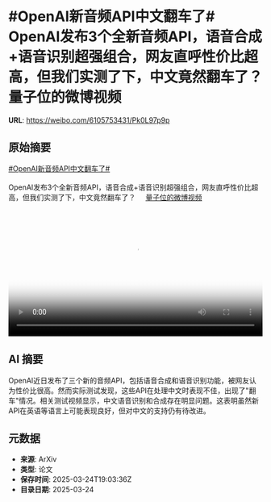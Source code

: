 # #OpenAI新音频API中文翻车了# OpenAI发布3个全新音频API，语音合成+语音识别超强组合，网友直呼性价比超高，但我们实测了下，中文竟然翻车了？ 量子位的微博视频

**URL**: https://weibo.com/6105753431/Pk0L97p9p

## 原始摘要

<a href="https://m.weibo.cn/search?containerid=231522type%3D1%26t%3D10%26q%3D%23OpenAI%E6%96%B0%E9%9F%B3%E9%A2%91API%E4%B8%AD%E6%96%87%E7%BF%BB%E8%BD%A6%E4%BA%86%23&amp;extparam=%23OpenAI%E6%96%B0%E9%9F%B3%E9%A2%91API%E4%B8%AD%E6%96%87%E7%BF%BB%E8%BD%A6%E4%BA%86%23" data-hide=""><span class="surl-text">#OpenAI新音频API中文翻车了#</span></a> <br><br>OpenAI发布3个全新音频API，语音合成+语音识别超强组合，网友直呼性价比超高，但我们实测了下，中文竟然翻车了？ <a href="https://video.weibo.com/show?fid=1034:5147692569919525" data-hide=""><span class="url-icon"><img style="width: 1rem;height: 1rem" src="https://h5.sinaimg.cn/upload/2015/09/25/3/timeline_card_small_video_default.png" referrerpolicy="no-referrer"></span><span class="surl-text">量子位的微博视频</span></a> <br clear="both"><div style="clear: both"></div><video controls="controls" poster="https://tvax4.sinaimg.cn/orj480/006Fd7o3ly1hzrxgsvstcj30u01hctc1.jpg" style="width: 100%"><source src="https://f.video.weibocdn.com/o0/XguGBZ35lx08mVex2bfa01041200fL5u0E010.mp4?label=mp4_720p&amp;template=720x1280.24.0&amp;ori=0&amp;ps=1CwnkDw1GXwCQx&amp;Expires=1742846537&amp;ssig=vYjE1wVngG&amp;KID=unistore,video"><source src="https://f.video.weibocdn.com/o0/ymm82ITVlx08mVex9ERy010412008Mi80E010.mp4?label=mp4_hd&amp;template=540x960.24.0&amp;ori=0&amp;ps=1CwnkDw1GXwCQx&amp;Expires=1742846537&amp;ssig=l11H6xg6ai&amp;KID=unistore,video"><source src="https://f.video.weibocdn.com/o0/7KD5n1QRlx08mVewJsow010412004QGp0E010.mp4?label=mp4_ld&amp;template=360x640.24.0&amp;ori=0&amp;ps=1CwnkDw1GXwCQx&amp;Expires=1742846537&amp;ssig=r%2FXts%2FAkYC&amp;KID=unistore,video"><p>视频无法显示，请前往<a href="https://video.weibo.com/show?fid=1034%3A5147692569919525" target="_blank" rel="noopener noreferrer">微博视频</a>观看。</p></video>

## AI 摘要

OpenAI近日发布了三个新的音频API，包括语音合成和语音识别功能，被网友认为性价比很高。然而实际测试发现，这些API在处理中文时表现不佳，出现了"翻车"情况。相关测试视频显示，中文语音识别和合成存在明显问题。这表明虽然新API在英语等语言上可能表现良好，但对中文的支持仍有待改进。

## 元数据

- **来源**: ArXiv
- **类型**: 论文
- **保存时间**: 2025-03-24T19:03:36Z
- **目录日期**: 2025-03-24
